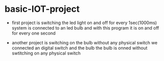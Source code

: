 # basic-IOT-project

* first project is switching the led light on and off for every 1sec(1000ms)
     system is connected to an led bulb and with this program it is on and off for every one second
     
     
     
     
     
* another project is switching on the bulb without any physical switch
     we connected an digital switch and the bulb the bulb is onned without swtitching on any physical switch
